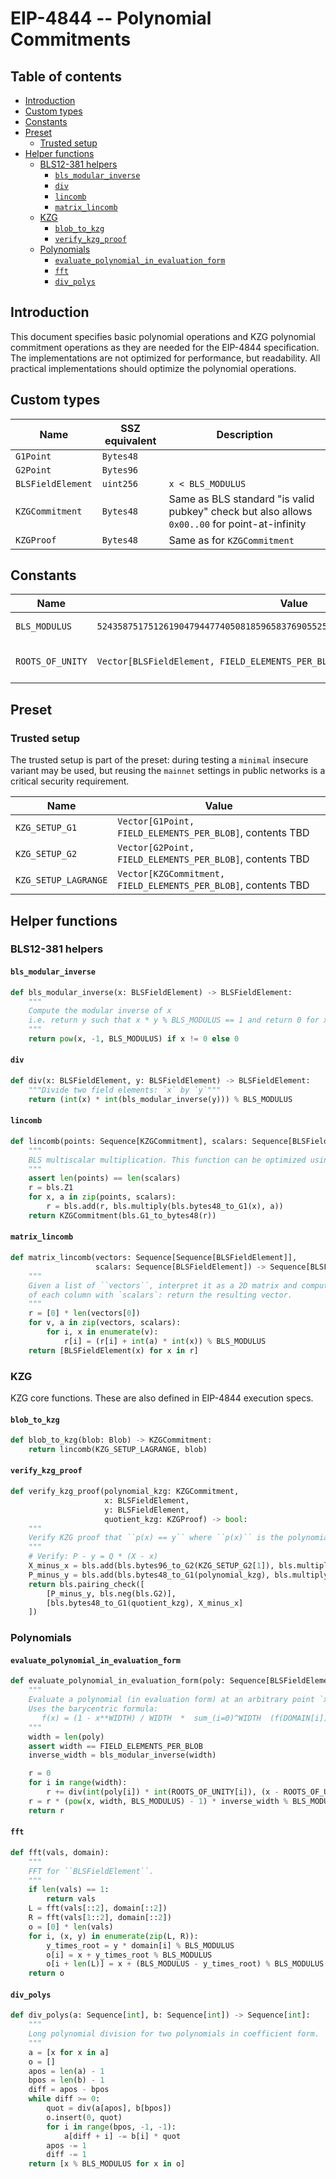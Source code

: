 # EIP-4844 -- Polynomial Commitments

## Table of contents

<!-- TOC -->
<!-- START doctoc generated TOC please keep comment here to allow auto update -->
<!-- DON'T EDIT THIS SECTION, INSTEAD RE-RUN doctoc TO UPDATE -->

- [Introduction](#introduction)
- [Custom types](#custom-types)
- [Constants](#constants)
- [Preset](#preset)
  - [Trusted setup](#trusted-setup)
- [Helper functions](#helper-functions)
  - [BLS12-381 helpers](#bls12-381-helpers)
    - [`bls_modular_inverse`](#bls_modular_inverse)
    - [`div`](#div)
    - [`lincomb`](#lincomb)
    - [`matrix_lincomb`](#matrix_lincomb)
  - [KZG](#kzg)
    - [`blob_to_kzg`](#blob_to_kzg)
    - [`verify_kzg_proof`](#verify_kzg_proof)
  - [Polynomials](#polynomials)
    - [`evaluate_polynomial_in_evaluation_form`](#evaluate_polynomial_in_evaluation_form)
    - [`fft`](#fft)
    - [`div_polys`](#div_polys)

<!-- END doctoc generated TOC please keep comment here to allow auto update -->
<!-- /TOC -->


## Introduction

This document specifies basic polynomial operations and KZG polynomial commitment operations as they are needed for the EIP-4844 specification. The implementations are not optimized for performance, but readability. All practical implementations should optimize the polynomial operations.

## Custom types

| Name | SSZ equivalent | Description |
| - | - | - |
| `G1Point` | `Bytes48` | |
| `G2Point` | `Bytes96` | |
| `BLSFieldElement` | `uint256` | `x < BLS_MODULUS` |
| `KZGCommitment` | `Bytes48` | Same as BLS standard "is valid pubkey" check but also allows `0x00..00` for point-at-infinity |
| `KZGProof` | `Bytes48` | Same as for `KZGCommitment` |

## Constants

| Name | Value | Notes |
| - | - | - |
| `BLS_MODULUS` | `52435875175126190479447740508185965837690552500527637822603658699938581184513` | Scalar field modulus of BLS12-381 |
| `ROOTS_OF_UNITY` | `Vector[BLSFieldElement, FIELD_ELEMENTS_PER_BLOB]` | Roots of unity of order FIELD_ELEMENTS_PER_BLOB over the BLS12-381 field |

## Preset

### Trusted setup

The trusted setup is part of the preset: during testing a `minimal` insecure variant may be used,
but reusing the `mainnet` settings in public networks is a critical security requirement.

| Name | Value |
| - | - |
| `KZG_SETUP_G1` | `Vector[G1Point, FIELD_ELEMENTS_PER_BLOB]`, contents TBD |
| `KZG_SETUP_G2` | `Vector[G2Point, FIELD_ELEMENTS_PER_BLOB]`, contents TBD |
| `KZG_SETUP_LAGRANGE` | `Vector[KZGCommitment, FIELD_ELEMENTS_PER_BLOB]`, contents TBD |

## Helper functions

### BLS12-381 helpers

#### `bls_modular_inverse`

```python
def bls_modular_inverse(x: BLSFieldElement) -> BLSFieldElement:
    """
    Compute the modular inverse of x
    i.e. return y such that x * y % BLS_MODULUS == 1 and return 0 for x == 0
    """
    return pow(x, -1, BLS_MODULUS) if x != 0 else 0
```

#### `div`

```python
def div(x: BLSFieldElement, y: BLSFieldElement) -> BLSFieldElement:
    """Divide two field elements: `x` by `y`"""
    return (int(x) * int(bls_modular_inverse(y))) % BLS_MODULUS
```

#### `lincomb`

```python
def lincomb(points: Sequence[KZGCommitment], scalars: Sequence[BLSFieldElement]) -> KZGCommitment:
    """
    BLS multiscalar multiplication. This function can be optimized using Pippenger's algorithm and variants.
    """
    assert len(points) == len(scalars)
    r = bls.Z1
    for x, a in zip(points, scalars):
        r = bls.add(r, bls.multiply(bls.bytes48_to_G1(x), a))
    return KZGCommitment(bls.G1_to_bytes48(r))
```

#### `matrix_lincomb`

```python
def matrix_lincomb(vectors: Sequence[Sequence[BLSFieldElement]],
                   scalars: Sequence[BLSFieldElement]) -> Sequence[BLSFieldElement]:
    """
    Given a list of ``vectors``, interpret it as a 2D matrix and compute the linear combination
    of each column with `scalars`: return the resulting vector.
    """
    r = [0] * len(vectors[0])
    for v, a in zip(vectors, scalars):
        for i, x in enumerate(v):
            r[i] = (r[i] + int(a) * int(x)) % BLS_MODULUS
    return [BLSFieldElement(x) for x in r]
```

### KZG

KZG core functions. These are also defined in EIP-4844 execution specs.

#### `blob_to_kzg`

```python
def blob_to_kzg(blob: Blob) -> KZGCommitment:
    return lincomb(KZG_SETUP_LAGRANGE, blob)
```

#### `verify_kzg_proof`

```python
def verify_kzg_proof(polynomial_kzg: KZGCommitment,
                     x: BLSFieldElement,
                     y: BLSFieldElement,
                     quotient_kzg: KZGProof) -> bool:
    """
    Verify KZG proof that ``p(x) == y`` where ``p(x)`` is the polynomial represented by ``polynomial_kzg``.
    """
    # Verify: P - y = Q * (X - x)
    X_minus_x = bls.add(bls.bytes96_to_G2(KZG_SETUP_G2[1]), bls.multiply(bls.G2, BLS_MODULUS - x))
    P_minus_y = bls.add(bls.bytes48_to_G1(polynomial_kzg), bls.multiply(bls.G1, BLS_MODULUS - y))
    return bls.pairing_check([
        [P_minus_y, bls.neg(bls.G2)],
        [bls.bytes48_to_G1(quotient_kzg), X_minus_x]
    ])
```

### Polynomials

#### `evaluate_polynomial_in_evaluation_form`

```python
def evaluate_polynomial_in_evaluation_form(poly: Sequence[BLSFieldElement], x: BLSFieldElement) -> BLSFieldElement:
    """
    Evaluate a polynomial (in evaluation form) at an arbitrary point `x`
    Uses the barycentric formula:
       f(x) = (1 - x**WIDTH) / WIDTH  *  sum_(i=0)^WIDTH  (f(DOMAIN[i]) * DOMAIN[i]) / (x - DOMAIN[i])
    """
    width = len(poly)
    assert width == FIELD_ELEMENTS_PER_BLOB
    inverse_width = bls_modular_inverse(width)

    r = 0
    for i in range(width):
        r += div(int(poly[i]) * int(ROOTS_OF_UNITY[i]), (x - ROOTS_OF_UNITY[i]))
    r = r * (pow(x, width, BLS_MODULUS) - 1) * inverse_width % BLS_MODULUS
    return r
```

#### `fft`

```python
def fft(vals, domain):
    """
    FFT for ``BLSFieldElement``.
    """
    if len(vals) == 1:
        return vals
    L = fft(vals[::2], domain[::2])
    R = fft(vals[1::2], domain[::2])
    o = [0] * len(vals)
    for i, (x, y) in enumerate(zip(L, R)):
        y_times_root = y * domain[i] % BLS_MODULUS
        o[i] = x + y_times_root % BLS_MODULUS
        o[i + len(L)] = x + (BLS_MODULUS - y_times_root) % BLS_MODULUS
    return o
```

#### `div_polys`

```python
def div_polys(a: Sequence[int], b: Sequence[int]) -> Sequence[int]:
    """
    Long polynomial division for two polynomials in coefficient form.
    """
    a = [x for x in a]
    o = []
    apos = len(a) - 1
    bpos = len(b) - 1
    diff = apos - bpos
    while diff >= 0:
        quot = div(a[apos], b[bpos])
        o.insert(0, quot)
        for i in range(bpos, -1, -1):
            a[diff + i] -= b[i] * quot
        apos -= 1
        diff -= 1
    return [x % BLS_MODULUS for x in o]
```
